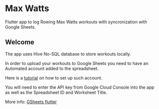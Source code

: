 # Max Watts

Flutter app to log Rowing Max Watts workouts with syncronization with Google Sheets.

## Welcome

The app uses Hive No-SQL database to store workouts locally.

In order to upload your workouts to Google Sheets you need to have an Automated account added to the spreadsheet.

Here is a [tutorial](https://medium.com/@a.marenkov/how-to-get-credentials-for-google-sheets-456b7e88c430) on how to set up such account.

You will need to enter the API key from Google Cloud Console into the app as well as the Spreadsheet ID and Worksheet Title.

More info: [GSheets flutter](https://pub.dev/packages/gsheets)
